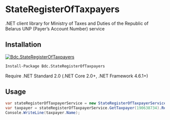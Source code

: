 StateRegisterOfTaxpayers
=

.NET client library for Ministry of Taxes and Duties of the Republic of Belarus UNP (Payer’s Account Number) service

## Installation

[![Bdc.StateRegisterOfTaxpayers](https://img.shields.io/nuget/v/Bdc.StateRegisterOfTaxpayers.svg)](https://www.nuget.org/packages/Bdc.StateRegisterOfTaxpayers/)

```cmd
Install-Package Bdc.StateRegisterOfTaxpayers
```

Require .NET Standard 2.0 (.NET Core 2.0+, .NET Framework 4.6.1+)

## Usage

```csharp
var stateRegisterOfTaxpayerService = new StateRegisterOfTaxpayerService();
var taxpayer = stateRegisterOfTaxpayerService.GetTaxpayer(190638734).Result;
Console.WriteLine(taxpayer.Name);
```
